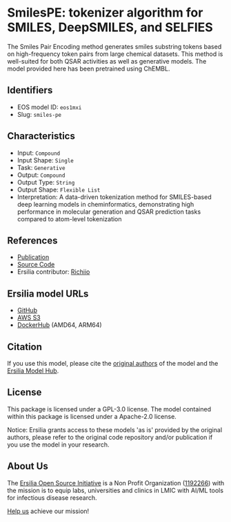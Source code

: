 # SmilesPE: tokenizer algorithm for SMILES, DeepSMILES, and SELFIES

The Smiles Pair Encoding method generates smiles substring tokens based on high-frequency token pairs from large chemical datasets. This method is well-suited for both QSAR activities as well as generative models. The model provided here has been pretrained using ChEMBL.

## Identifiers

* EOS model ID: `eos1mxi`
* Slug: `smiles-pe`

## Characteristics

* Input: `Compound`
* Input Shape: `Single`
* Task: `Generative`
* Output: `Compound`
* Output Type: `String`
* Output Shape: `Flexible List`
* Interpretation: A data-driven tokenization method for SMILES-based deep learning models in cheminformatics, demonstrating high performance in molecular generation and QSAR prediction tasks compared to atom-level tokenization

## References

* [Publication](https://pubs.acs.org/doi/abs/10.1021/acs.jcim.0c01127)
* [Source Code](https://github.com/XinhaoLi74/SmilesPE)
* Ersilia contributor: [Richiio](https://github.com/Richiio)

## Ersilia model URLs
* [GitHub](https://github.com/ersilia-os/eos1mxi)
* [AWS S3](https://ersilia-models-zipped.s3.eu-central-1.amazonaws.com/eos1mxi.zip)
* [DockerHub](https://hub.docker.com/r/ersiliaos/eos1mxi) (AMD64, ARM64)

## Citation

If you use this model, please cite the [original authors](https://pubs.acs.org/doi/abs/10.1021/acs.jcim.0c01127) of the model and the [Ersilia Model Hub](https://github.com/ersilia-os/ersilia/blob/master/CITATION.cff).

## License

This package is licensed under a GPL-3.0 license. The model contained within this package is licensed under a Apache-2.0 license.

Notice: Ersilia grants access to these models 'as is' provided by the original authors, please refer to the original code repository and/or publication if you use the model in your research.

## About Us

The [Ersilia Open Source Initiative](https://ersilia.io) is a Non Profit Organization ([1192266](https://register-of-charities.charitycommission.gov.uk/charity-search/-/charity-details/5170657/full-print)) with the mission is to equip labs, universities and clinics in LMIC with AI/ML tools for infectious disease research.

[Help us](https://www.ersilia.io/donate) achieve our mission!